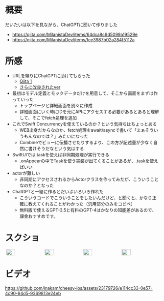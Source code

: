 # 概要
だいたいは以下を見ながら、ChatGPTに聞いて作りました
- https://qiita.com/MilanistaDev/items/64dca8c9d5099a19529e
- https://qiita.com/MilanistaDev/items/fce3987b02a284f5112a

# 所感
- URLを頼りにChatGPTに助けてもらった
  - [Qiita 1](https://qiita.com/MilanistaDev/items/64dca8c9d5099a19529e)
  - [さらに改良されたver](https://qiita.com/MilanistaDev/items/fce3987b02a284f5112a)
- 最初はモデル定義とモックデータだけを用意して、そこから画面をまずは作っていった
  - トップページと詳細画面を別々に作成
  - 詳細画面にいく時にIDを元にAPIにアクセスする必要があるとあると理解して、そこでfetch処理を追加
- これでSwift Concurrencyを使えているのか？という気持ちはちょっとある
  - WEB出身だからなのか、fetch処理をawait/asyncで書いて「まぁそういうもんなのでは？」みたいになった
  - Combineでビューに伝播させたりするより、この方が記述量が少なく自然に書けそうだなという気はする
- SwiftUIでは.taskを使えば非同期処理が実行できる
  - .onAppearの中でTaskを使う実装が出てくることがあるが、.taskを使えばいい
- actorが難しい
  - 非同期にアクセスされるからActorクラスを作ってみたが、こういうことなのか？となった
- ChatGPTと一緒に作るとだいぶいろいろ作れた
  - こういうコードでこういうことをしたいんだけど、と聞くと、かなり正確に教えてくれることがわかった（汎用部分のみをコピペ）
  - 無料版で使えるGPT-3.5と有料のGPT-4はかなりの知能差があるので、課金おすすめです。
# スクショ
<div style="display: flex; justify-content: space-around;">
  <img src="https://github.com/inakam/cheesy-ios/assets/23179726/0de86362-6955-4430-a508-0593fa2a76b0" style="width: 24%;" />
  <img src="https://github.com/inakam/cheesy-ios/assets/23179726/5896b512-bee8-4338-a65b-ded5bc26dadc" style="width: 24%;" />
  <img src="https://github.com/inakam/cheesy-ios/assets/23179726/795d26ac-591f-4201-8ec7-85c6fdee0c8e" style="width: 24%;" />
  <img src="https://github.com/inakam/cheesy-ios/assets/23179726/c6aa2884-708a-4708-ba5a-c25ff25a3a49" style="width: 24%;" />
</div>

# ビデオ

https://github.com/inakam/cheesy-ios/assets/23179726/e114cc33-0e57-4c90-94d5-9369813e24eb
